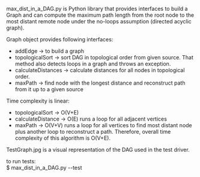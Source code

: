 max_dist_in_a_DAG.py is Python library that provides interfaces to build a Graph and can compute the maximum path length from the root node to the most distant remote node under the no-loops assumption (directed acyclic graph).


Graph object provides following interfaces:
* addEdge -> to build a graph
* topologicalSort -> sort DAG in topological order from given source. That method also detects loops in a graph and throws an exception.
* calculateDistances -> calculate distances for all nodes in topological order.
* maxPath -> find node with the longest distance and reconstruct path from it up to a given source



Time complexity is linear: 
* topologicalSort -> O(V+E) 
* calculateDistance -> O(E) runs a loop for all adjacent vertices  
* maxPath -> O(V+V) runs a loop for all vertices to find most distant node plus another loop to reconstruct a path. 
Therefore, overall time complexity of this algorithm is O(V+E).



TestGraph.jpg is a visual representation of the DAG used in the test driver.

to run tests:<br />
$ max_dist_in_a_DAG.py --test 
